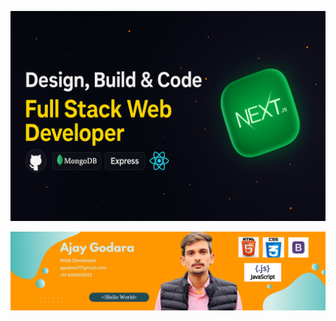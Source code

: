 <!--
**AjayGodara2417/AjayGodara2417** is a ✨ _special_ ✨ repository because its `README.md` (this file) appears on your GitHub profile.

Here are some ideas to get you started:

- 🔭 I’m currently working on ...
- 🌱 I’m currently learning ...
- 👯 I’m looking to collaborate on ...
- 🤔 I’m looking for help with ...
- 💬 Ask me about ...
- 📫 How to reach me: ...
- 😄 Pronouns: ...
- ⚡ Fun fact: ...
-->

![2](https://github.com/AjayGodara2417/AjayGodara2417/blob/main/newbanner.png)

![2](https://github.com/AjayGodara2417/AjayGodara2417/blob/main/banner.png)
